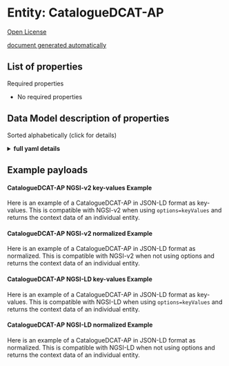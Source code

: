 Entity: CatalogueDCAT-AP  
========================  
[Open License](https://github.com/smart-data-models//dataModel.DCAT-AP/blob/master/CatalogueDCAT-AP/LICENSE.md)  
[document generated automatically](https://docs.google.com/presentation/d/e/2PACX-1vTs-Ng5dIAwkg91oTTUdt8ua7woBXhPnwavZ0FxgR8BsAI_Ek3C5q97Nd94HS8KhP-r_quD4H0fgyt3/pub?start=false&loop=false&delayms=3000#slide=id.gb715ace035_0_60)  

## List of properties  

Required properties  
- No required properties  ## Data Model description of properties  
Sorted alphabetically (click for details)  
<details><summary><strong>full yaml details</strong></summary>    
```yaml  
CatalogueDCAT-AP:    
  description: 'Catalogue of datasets compliant with DCAT-AP specification.'    
  properties:    
    address:    
      description: 'The mailing address'    
      properties:    
        addressCountry:    
          description: 'Property. The country. For example, Spain. Model:''https://schema.org/addressCountry'''    
          type: string    
        addressLocality:    
          description: 'Property. The locality in which the street address is, and which is in the region. Model:''https://schema.org/addressLocality'''    
          type: string    
        addressRegion:    
          description: 'Property. The region in which the locality is, and which is in the country. Model:''https://schema.org/addressRegion'''    
          type: string    
        postOfficeBoxNumber:    
          description: 'Property. The post office box number for PO box addresses. For example, 03578. Model:''https://schema.org/postOfficeBoxNumber'''    
          type: string    
        postalCode:    
          description: 'Property. The postal code. For example, 24004. Model:''https://schema.org/https://schema.org/postalCode'''    
          type: string    
        streetAddress:    
          description: 'Property. The street address. Model:''https://schema.org/streetAddress'''    
          type: string    
      type: Property    
      x-ngsi:    
        model: https://schema.org/address    
    alternateName:    
      description: 'An alternative name for this item'    
      type: Property    
    areaServed:    
      description: 'The geographic area where a service or offered item is provided'    
      type: Property    
      x-ngsi:    
        model: https://schema.org/Text    
    catalogue:    
      description: 'This property refers to a catalog whose contents are of interest in the context of this catalog'    
      items:    
        anyOf:    
          - description: 'Property. Identifier format of any NGSI entity'    
            maxLength: 256    
            minLength: 1    
            pattern: ^[\w\-\.\{\}\$\+\*\[\]`|~^@!,:\\]+$    
            type: string    
          - description: 'Property. Identifier format of any NGSI entity'    
            format: uri    
            type: string    
      type: Relationship    
      x-ngsi:    
        model: dcat:catalog    
    creator:    
      description: 'This property refers to the entity primarily responsible for producing the catalogue'    
      type: Property    
      x-ngsi:    
        model: https://schema.org/Text    
    dataProvider:    
      description: 'A sequence of characters identifying the provider of the harmonised data entity.'    
      type: Property    
    dataset:    
      description: 'This property links the Catalogue with a Dataset that is part of the Catalogue'    
      items:    
        anyOf:    
          - description: 'Property. Identifier format of any NGSI entity'    
            maxLength: 256    
            minLength: 1    
            pattern: ^[\w\-\.\{\}\$\+\*\[\]`|~^@!,:\\]+$    
            type: string    
          - description: 'Property. Identifier format of any NGSI entity'    
            format: uri    
            type: string    
      type: Relationship    
      x-ngsi:    
        model: dcat:Dataset    
    dateCreated:    
      description: 'Entity creation timestamp. This will usually be allocated by the storage platform.'    
      format: date-time    
      type: Property    
    dateModified:    
      description: 'Timestamp of the last modification of the entity. This will usually be allocated by the storage platform.'    
      format: date-time    
      type: Property    
    description:    
      description: 'A description of this item'    
      type: Property    
    hasPart:    
      description: 'This property refers to a related Catalogue that is part of the described Catalogue'    
      items:    
        format: uri    
        type: string    
      type: Relationship    
      x-ngsi:    
        model: https://schema.org/URL    
    homepage:    
      description: 'This property refers to a web page that acts as the main page for the Catalogue.'    
      format: uri    
      type: Property    
      x-ngsi:    
        model: foaf:homepage    
    id:    
      anyOf: &cataloguedcat-ap_-_properties_-_owner_-_items_-_anyof    
        - description: 'Property. Identifier format of any NGSI entity'    
          maxLength: 256    
          minLength: 1    
          pattern: ^[\w\-\.\{\}\$\+\*\[\]`|~^@!,:\\]+$    
          type: string    
        - description: 'Property. Identifier format of any NGSI entity'    
          format: uri    
          type: string    
      description: 'Unique identifier of the entity'    
      type: Property    
    isPartOf:    
      description: 'This property refers to a related Catalogue in which the described Catalogue is physically or logically included.'    
      format: uri    
      type: Relationship    
      x-ngsi:    
        model: https://schema.org/URL    
    language:    
      description: 'This property refers to a language used in the textual metadata describing titles, descriptions, etc. of the Datasets in the Catalogue. This property can be repeated if the  metadata is provided in multiple languages.'    
      items:    
        type: string    
      type: Property    
      x-ngsi:    
        model: dct:language    
    licence:    
      description: 'This property refers to the licence under which the Catalogue can be used or reused.'    
      type: Property    
      x-ngsi:    
        model: dct:license    
    location:    
      $id: https://geojson.org/schema/Geometry.json    
      $schema: "http://json-schema.org/draft-07/schema#"    
      oneOf: &cataloguedcat-ap_-_properties_-_spatial_geographic_-_items_-_oneof    
        - properties:    
            bbox:    
              items:    
                type: number    
              minItems: 4    
              type: array    
            coordinates:    
              items:    
                type: number    
              minItems: 2    
              type: array    
            type:    
              enum:    
                - Point    
              type: string    
          required:    
            - type    
            - coordinates    
          title: 'GeoJSON Point'    
          type: object    
        - properties:    
            bbox:    
              items:    
                type: number    
              minItems: 4    
              type: array    
            coordinates:    
              items:    
                items:    
                  type: number    
                minItems: 2    
                type: array    
              minItems: 2    
              type: array    
            type:    
              enum:    
                - LineString    
              type: string    
          required:    
            - type    
            - coordinates    
          title: 'GeoJSON LineString'    
          type: object    
        - properties:    
            bbox:    
              items:    
                type: number    
              minItems: 4    
              type: array    
            coordinates:    
              items:    
                items:    
                  items:    
                    type: number    
                  minItems: 2    
                  type: array    
                minItems: 4    
                type: array    
              type: array    
            type:    
              enum:    
                - Polygon    
              type: string    
          required:    
            - type    
            - coordinates    
          title: 'GeoJSON Polygon'    
          type: object    
        - properties:    
            bbox:    
              items:    
                type: number    
              minItems: 4    
              type: array    
            coordinates:    
              items:    
                items:    
                  type: number    
                minItems: 2    
                type: array    
              type: array    
            type:    
              enum:    
                - MultiPoint    
              type: string    
          required:    
            - type    
            - coordinates    
          title: 'GeoJSON MultiPoint'    
          type: object    
        - properties:    
            bbox:    
              items:    
                type: number    
              minItems: 4    
              type: array    
            coordinates:    
              items:    
                items:    
                  items:    
                    type: number    
                  minItems: 2    
                  type: array    
                minItems: 2    
                type: array    
              type: array    
            type:    
              enum:    
                - MultiLineString    
              type: string    
          required:    
            - type    
            - coordinates    
          title: 'GeoJSON MultiLineString'    
          type: object    
        - properties:    
            bbox:    
              items:    
                type: number    
              minItems: 4    
              type: array    
            coordinates:    
              items:    
                items:    
                  items:    
                    items:    
                      type: number    
                    minItems: 2    
                    type: array    
                  minItems: 4    
                  type: array    
                type: array    
              type: array    
            type:    
              enum:    
                - MultiPolygon    
              type: string    
          required:    
            - type    
            - coordinates    
          title: 'GeoJSON MultiPolygon'    
          type: object    
      title: 'GeoJSON Geometry'    
    modificationDate:    
      description: 'This property contains the most recent date on which the Catalogue was modified.'    
      format: date-time    
      type: Property    
      x-ngsi:    
        model: https://schema.org/DateTime    
    name:    
      description: 'The name of this item.'    
      type: Property    
    owner:    
      description: 'A List containing a JSON encoded sequence of characters referencing the unique Ids of the owner(s)'    
      items:    
        anyOf: *cataloguedcat-ap_-_properties_-_owner_-_items_-_anyof    
        description: 'Property. Unique identifier of the entity'    
      type: Property    
    publisher:    
      description: 'This property refers to an entity (organisation) responsible for making the Catalogue available'    
      type: Property    
      x-ngsi:    
        model: dct:publisher    
    record:    
      description: 'This property refers to a Catalogue Record that is part of the Catalogue'    
      items:    
        anyOf:    
          - description: 'Property. Identifier format of any NGSI entity'    
            maxLength: 256    
            minLength: 1    
            pattern: ^[\w\-\.\{\}\$\+\*\[\]`|~^@!,:\\]+$    
            type: string    
          - description: 'Property. Identifier format of any NGSI entity'    
            format: uri    
            type: string    
      type: Relationship    
    releaseDate:    
      description: 'This property contains the date of formal issuance (e.g., publication) of the Catalogue.'    
      format: date-time    
      type: Property    
      x-ngsi:    
        model: https://schema.org/DateTime    
    rights:    
      description: 'This property refers to a statement that specifies rights associated with the Catalogue.'    
      type: Property    
      x-ngsi:    
        model: dct:rights    
    seeAlso:    
      description: 'list of uri pointing to additional resources about the item'    
      oneOf:    
        - items:    
            format: uri    
            type: string    
          minItems: 1    
          type: array    
        - format: uri    
          type: string    
      type: Property    
    service:    
      description: 'This property refers to a site or end-point that is listed in the catalog'    
      items:    
        type: string    
      type: Property    
      x-ngsi:    
        model: dcat:DataService    
    source:    
      description: 'A sequence of characters giving the original source of the entity data as a URL. Recommended to be the fully qualified domain name of the source provider, or the URL to the source object.'    
      type: Property    
    spatial_geographic:    
      description: 'This property refers to a geographical area covered by the Catalogue'    
      items:    
        $id: https://geojson.org/schema/Geometry.json    
        $schema: "http://json-schema.org/draft-07/schema#"    
        oneOf: *cataloguedcat-ap_-_properties_-_spatial_geographic_-_items_-_oneof    
        title: 'GeoJSON Geometry'    
      type: Geoproperty    
      x-ngsi:    
        model: dct:spatial    
    themes:    
      description: 'This property refers to a knowledge organization system used to classify the Catalogue''s Datasets.'    
      items:    
        type: string    
      type: Property    
      x-ngsi:    
        model: dcat:themeTaxonomy    
    title:    
      description: 'This property contains a name given to the Catalogue. This property can be repeated for parallel language versions of the name'    
      items:    
        type: string    
      type: Property    
      x-ngsi:    
        model: rdfs:Literal    
    type:    
      description: 'It has to be CatalogueDCAT-AP'    
      enum:    
        - CatalogueDCAT-AP    
      type: Property    
      x-ngsi:    
        model: https://schema.org/Text    
  required:    
    - id    
    - type    
    - dataset    
    - description    
    - publisher    
    - title    
  type: object    
```  
</details>    
## Example payloads    
#### CatalogueDCAT-AP NGSI-v2 key-values Example    
Here is an example of a CatalogueDCAT-AP in JSON-LD format as key-values. This is compatible with NGSI-v2 when  using `options=keyValues` and returns the context data of an individual entity.  
#### CatalogueDCAT-AP NGSI-v2 normalized Example    
Here is an example of a CatalogueDCAT-AP in JSON-LD format as normalized. This is compatible with NGSI-v2 when not using options and returns the context data of an individual entity.  
#### CatalogueDCAT-AP NGSI-LD key-values Example    
Here is an example of a CatalogueDCAT-AP in JSON-LD format as key-values. This is compatible with NGSI-LD when  using `options=keyValues` and returns the context data of an individual entity.  
#### CatalogueDCAT-AP NGSI-LD normalized Example    
Here is an example of a CatalogueDCAT-AP in JSON-LD format as normalized. This is compatible with NGSI-LD when not using options and returns the context data of an individual entity.  

